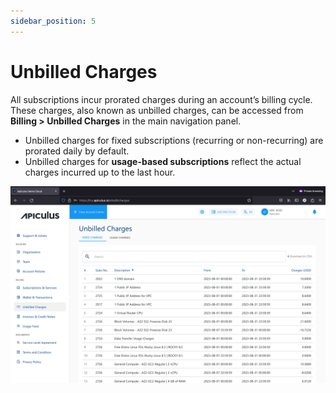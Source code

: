 ```yaml
---
sidebar_position: 5
---
```

# Unbilled Charges
All subscriptions incur prorated charges during an account’s billing cycle. These charges, also known as unbilled charges, can be accessed from **Billing > Unbilled Charges** in the main navigation panel.

- Unbilled charges for fixed subscriptions (recurring or non-recurring) are prorated daily by default.
- Unbilled charges for **usage-based subscriptions** reflect the actual charges incurred up to the last hour.

![Unbilled Charges](img/UnbilledCharges.png)





